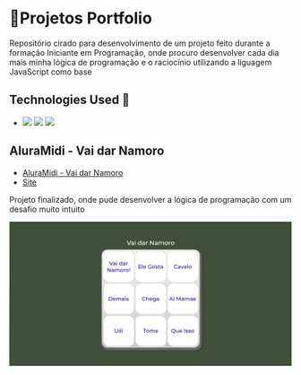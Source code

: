 # **🚀Projetos Portfolio**

Repositório cirado para desenvolvimento de um projeto feito durante a formação Iniciante em Programação, onde procuro desenvolver cada dia mais minha lógica de programação e o raciocínio utilizando a liguagem JavaScript como base

## Technologies Used 🧩

*  <img src="https://img.shields.io/badge/HTML5-E34F26?style=for-the-badge&logo=html5&logoColor=white" /> <img src="https://img.shields.io/badge/CSS3-1572B6?style=for-the-badge&logo=css3&logoColor=white"/>  <img src="https://img.shields.io/badge/JavaScript-F7DF1E?style=for-the-badge&logo=javascript&logoColor=black"/>

## **AluraMidi - Vai dar Namoro**

- [AluraMidi - Vai dar Namoro](https://github.com/carlosvinicius-ai/AluraCurso-Front-End/tree/master/aluramidi/AluraMidi)
- [Site](https://github.com/carlosvinicius-ai/AluraCurso-Front-End/aluramidi/AluraMidi)

Projeto finalizado, onde pude desenvolver a lógica de programação com um desafio muito intuito

![Site Finalizado](Capturas/site1.png)